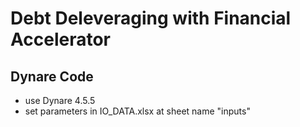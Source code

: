 # Debt Deleveraging with Financial Accelerator
## Dynare Code

* use Dynare 4.5.5
* set parameters in IO_DATA.xlsx at sheet name "inputs"


